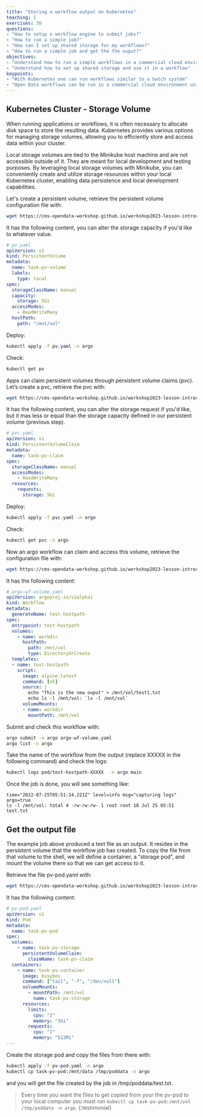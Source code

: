 ```yaml
---
title: "Storing a workflow output on Kubernetes"
teaching: 5
exercises: 30
questions:
- "How to setup a workflow engine to submit jobs?"
- "How to run a simple job?"
- "How can I set up shared storage for my workflows?"
- "How to run a simple job and get the the ouput?"
objectives:
- "Understand how to run a simple workflows in a commercial cloud environment or local machine"
- "Understand how to set up shared storage and use it in a workflow"
keypoints:
- "With Kubernetes one can run workflows similar to a batch system"
- "Open Data workflows can be run in a commercial cloud environment using modern tools"
---
```



## Kubernetes Cluster - Storage Volume

When running applications or workflows, it is often necessary to allocate disk space to store the resulting data. Kubernetes provides various options for managing storage volumes, allowing you to efficiently store and access data within your cluster.

Local storage volumes are tied to the Minikube host machine and are not accessible outside of it. They are meant for local development and testing purposes. By leveraging local storage volumes with Minikube, you can conveniently create and utilize storage resources within your local Kubernetes cluster, enabling data persistence and local development capabilities.

Let's create a persistent volume, retrieve the persistent volume configuration file with:
```bash
wget https://cms-opendata-workshop.github.io/workshop2023-lesson-introcloud/files/minikube/pv.yaml
```

It has the following content, you can alter the storage capacity if you'd like to whatever value.
```yaml
# pv.yaml
apiVersion: v1
kind: PersistentVolume
metadata:
  name: task-pv-volume
  labels:
    type: local
spec:
  storageClassName: manual
  capacity:
    storage: 5Gi
  accessModes:
    - ReadWriteMany
  hostPath:
    path: "/mnt/vol"
```
Deploy:
```bash
kubectl apply -f pv.yaml -n argo
```
Check:
```bash
kubectl get pv
```
Apps can claim persistent volumes through persistent volume claims (pvc). Let’s create a pvc, retrieve the pvc with:
```bash
wget https://cms-opendata-workshop.github.io/workshop2023-lesson-introcloud/files/minikube/pvc.yaml
```
It has the following content, you can alter the storage request if you'd like, but it mas less or equal than the storage capacity defined in our persistent volume (previous step).
```yaml
# pvc.yaml
apiVersion: v1
kind: PersistentVolumeClaim
metadata:
  name: task-pv-claim
spec:
  storageClassName: manual
  accessModes:
    - ReadWriteMany
  resources:
    requests:
      storage: 5Gi
```
Deploy:
```bash
kubectl apply -f pvc.yaml -n argo
```
Check:
```bash
kubectl get pvc -n argo
```
Now an argo workflow can claim and access this volume, retrieve the configuration file with:
```bash
wget https://cms-opendata-workshop.github.io/workshop2023-lesson-introcloud/files/minikube/argo-wf-volume.yaml
```

It has the following content:
```yaml
# argo-wf-volume.yaml
apiVersion: argoproj.io/v1alpha1
kind: Workflow
metadata:
  generateName: test-hostpath-
spec:
  entrypoint: test-hostpath
  volumes:
    - name: workdir
      hostPath:
        path: /mnt/vol
        type: DirectoryOrCreate
  templates:
  - name: test-hostpath
    script:
      image: alpine:latest
      command: [sh]
      source: |
        echo "This is the new ouput" > /mnt/vol/test1.txt
        echo ls -l /mnt/vol: `ls -l /mnt/vol`
      volumeMounts:
      - name: workdir
        mountPath: /mnt/vol
```

Submit and check this workflow with:

```bash
argo submit -n argo argo-wf-volume.yaml
argo list -n argo
```

Take the name of the workflow from the output (replace XXXXX in the following command) and check the logs:

```bash
kubectl logs pod/test-hostpath-XXXXX  -n argo main
```

Once the job is done, you will see something like:

```output
time="2022-07-25T05:51:14.221Z" level=info msg="capturing logs" argo=true
ls -l /mnt/vol: total 4 -rw-rw-rw- 1 root root 18 Jul 25 05:51 test.txt
```
## Get the output file

The example job above produced a text file as an output. It resides in the persistent volume that the workflow job has created. To copy the file from that volume to the shell, we will define a container, a “storage pod”, and mount the volume there so that we can get access to it.

Retrieve the file pv-pod.yaml with:
```bash
wget https://cms-opendata-workshop.github.io/workshop2023-lesson-introcloud/files/minikube/pv-pod.yaml
```

It has the following content:
```yaml
# pv-pod.yaml
apiVersion: v1
kind: Pod
metadata:
  name: task-pv-pod
spec:
  volumes:
    - name: task-pv-storage
      persistentVolumeClaim:
        claimName: task-pv-claim
  containers:
    - name: task-pv-container
      image: busybox
      command: ["tail", "-f", "/dev/null"]
      volumeMounts:
        - mountPath: /mnt/vol
          name: task-pv-storage
      resources:
        limits:
          cpu: "2"
          memory: "3Gi"
        requests:
          cpu: "1"
          memory: "512Mi"
---
```

Create the storage pod and copy the files from there with:
```bash
kubectl apply -f pv-pod.yaml -n argo
kubectl cp task-pv-pod:/mnt/data /tmp/poddata -n argo
```
and you will get the file created by the job in /tmp/poddata/test.txt.

> Every time you want the files to get copied from your the pv-pod to your local computer you must run `kubectl cp task-pv-pod:/mnt/vol /tmp/poddata -n argo`.
{:testimonial}
